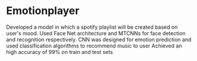# Emotionplayer
Developed a model in which a spotify playlist will be created based on user's mood.
Used Face Net architecture and MTCNNs for face detection and recognition respectively. CNN was designed for emotion prediction and used classification algorithms to recommend music to user
Achieved an high accuracy of 99% on train and test sets
